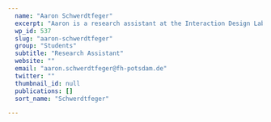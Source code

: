 ```yaml
---
  name: "Aaron Schwerdtfeger"
  excerpt: "Aaron is a research assistant at the Interaction Design Lab (IDL) of the University of Applied Sciences Potsdam."
  wp_id: 537
  slug: "aaron-schwerdtfeger"
  group: "Students"
  subtitle: "Research Assistant"
  website: ""
  email: "aaron.schwerdtfeger@fh-potsdam.de"
  twitter: ""
  thumbnail_id: null
  publications: []
  sort_name: "Schwerdtfeger"

---
```

